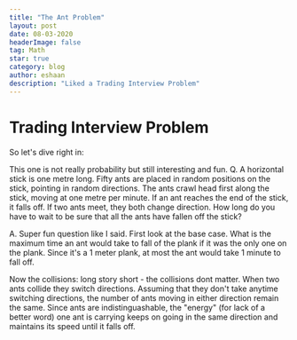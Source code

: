 ```yaml
---
title: "The Ant Problem"
layout: post
date: 08-03-2020
headerImage: false
tag: Math
star: true
category: blog
author: eshaan 
description: "Liked a Trading Interview Problem"
---
```


# Trading Interview Problem

<!-- During Fall 2020, I saw one of my friends take a "probability" quiz for some trading position. I thought the questions were pretty nice. Then I took an actual probability class at school. It was fun and hard at the same time. Here I will compile a list of all probability problems that I found interesting. -->

So let's dive right in:

This one is not really probability but still interesting and fun.
Q. A horizontal stick is one metre long. Fifty ants are placed in random positions on the stick, pointing in random directions. The ants crawl head first along the stick, moving at one metre per minute. If an ant reaches the end of the stick, it falls off. If two ants meet, they both change direction. How long do you have to wait to be sure that all the ants have fallen off the stick?

A. Super fun question like I said. First look at the base case. What is the maximum time an ant would take to fall of the plank if it was the only one on the plank. Since it's a 1 meter plank, at most the ant would take 1 minute to fall off.

Now the collisions: long story short - the collisions dont matter. When two ants collide they switch directions. Assuming that they don't take anytime switching directions, the number of ants moving in either direction remain the same. Since ants are indistinguashable, the "energy" (for lack of a better word) one ant is carrying keeps on going in the same direction and maintains its speed until it falls off.
